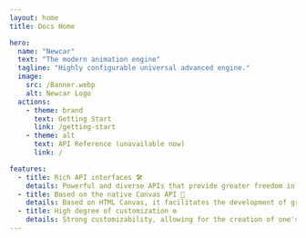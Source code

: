 ```yaml
---
layout: home
title: Docs Home

hero:
  name: "Newcar"
  text: "The modern animation engine"
  tagline: "Highly configurable universal advanced engine."
  image:
    src: /Banner.webp
    alt: Newcar Logo
  actions:
    - theme: brand
      text: Getting Start
      link: /getting-start
    - theme: alt
      text: API Reference (unavailable now)
      link: /

features:
  - title: Rich API interfaces 🛠️
    details: Powerful and diverse APIs that provide greater freedom in creating animations
  - title: Based on the native Canvas API 🧬
    details: Based on HTML Canvas, it facilitates the development of graphic functionalities
  - title: High degree of customization ⚙️
    details: Strong customizability, allowing for the creation of one's own animation style
---
```

